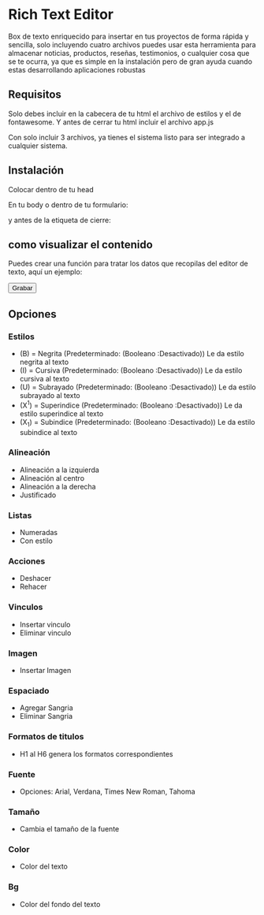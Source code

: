 # Rich Text Editor
 Box de texto enriquecido para insertar en tus proyectos de forma rápida y sencilla, solo incluyendo cuatro archivos puedes usar esta herramienta para almacenar noticias, productos, reseñas, testimonios, o cualquier cosa que se te ocurra, ya que es simple en la instalación pero de gran ayuda cuando estas desarrollando aplicaciones robustas

 ## Requisitos
 Solo debes incluir en la cabecera de tu html el archivo de estilos y el de fontawesome. Y antes de cerrar tu html incluir el archivo app.js

 Con solo incluir 3 archivos, ya tienes el sistema listo para ser integrado a cualquier sistema.


## Instalación
 Colocar dentro de tu head
    <link href="assest/fontawesome/css/fontawesome.css" rel="stylesheet">
    <link href="assest/fontawesome/css/brands.css" rel="stylesheet">
    <link href="assest/fontawesome/css/solid.css" rel="stylesheet">
    <link rel="stylesheet" href="assest/styles/styles.css">

En tu body o dentro de tu formulario:
<div id="editor"></div>

y antes de la etiqueta de cierre:
<script src="assest/js/app.js"></script>

## como visualizar el contenido
Puedes crear una función para tratar los datos que recopilas del editor de texto, aquí un ejemplo:

<button id="enviar" class="btnenviar" onclick="grabar()">Grabar</button>

<script>
function grabar(){

const contenidodiv = document.getElementById("contenido");
const contenido = contenidodiv.innerHTML;
console.log(contenido);

}
</script>


## Opciones
### Estilos
* (B) = Negrita (Predeterminado: (Booleano :Desactivado)) Le da estilo negrita al texto
* (I) = Cursiva (Predeterminado: (Booleano :Desactivado)) Le da estilo cursiva al texto
* (U) = Subrayado (Predeterminado: (Booleano :Desactivado)) Le da estilo subrayado al texto
* (X<sup>1</sup>) = Superindice (Predeterminado: (Booleano :Desactivado)) Le da estilo superindice al texto
* (X<sub>1</sub>) = Subindice (Predeterminado: (Booleano :Desactivado)) Le da estilo subindice al texto

### Alineación
* Alineación a la izquierda
* Alineación al centro
* Alineación a la derecha
* Justificado

### Listas
* Numeradas
* Con estilo

### Acciones
* Deshacer
* Rehacer

### Vinculos
* Insertar vinculo
* Eliminar vinculo

### Imagen
* Insertar Imagen

### Espaciado
* Agregar Sangria
* Eliminar Sangria

### Formatos de titulos
* H1 al H6 genera los formatos correspondientes

### Fuente
* Opciones: Arial, Verdana, Times New Roman, Tahoma

### Tamaño
* Cambia el tamaño de la fuente

### Color 
* Color del texto

### Bg
* Color del fondo del texto



 
